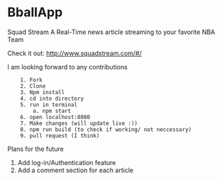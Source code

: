 # BballApp

Squad Stream
A Real-Time news article streaming to your favorite NBA Team

Check it out: http://www.squadstream.com/#/

I am looking forward to any contributions

``` 
    1. Fork
    2. Clone
    3. Npm install
    4. cd into directory
    5. run in terminal 
        a. npm start
    6. open localhost:8080
    7. Make changes (will update live :))
    8. npm run build (to check if working/ not neccessary)
    9. pull request (I think)
```

Plans for the future 

1. Add log-in/Authentication feature
2. Add a comment section for each article 

